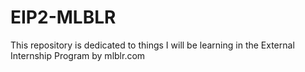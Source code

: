 # EIP2-MLBLR
This repository is dedicated to things I will be learning in the External Internship Program by mlblr.com
